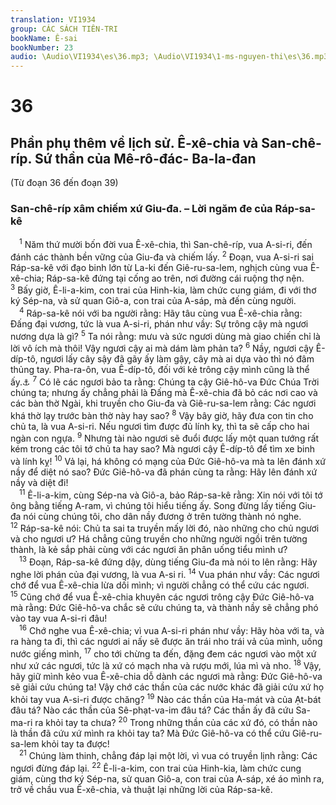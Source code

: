 ```yaml
---
translation: VI1934
group: CÁC SÁCH TIÊN-TRI
bookName: Ê-sai 
bookNumber: 23
audio: \Audio\VI1934\es\36.mp3; \Audio\VI1934\1-ms-nguyen-thi\es\36.mp3
---
```


<div class="title"><h1>36</h1><h2>Phần phụ thêm về lịch sử. Ê-xê-chia và San-chê-ríp. Sứ thần của Mê-rô-đác- Ba-la-đan</h2><p>(Từ đoạn 36 đến đoạn 39)</p><h3>San-chê-ríp xâm chiếm xứ Giu-đa. – Lời ngăm đe của Ráp-sa-kê</h3></div>
<span class="verse es_36_1"> <sup>1</sup> Năm thứ mười bốn đời vua Ê-xê-chia, thì San-chê-ríp, vua A-si-ri, đến đánh các thành bền vững của Giu-đa và chiếm lấy. </span>
<span class="verse es_36_2"><sup>2</sup> Đoạn, vua A-si-ri sai Ráp-sa-kê với đạo binh lớn từ La-ki đến Giê-ru-sa-lem, nghịch cùng vua Ê-xê-chia; Ráp-sa-kê đứng tại cống ao trên, nơi đường cái ruộng thợ nện. </span>
<span class="verse es_36_3"><sup>3</sup> Bấy giờ, Ê-li-a-kim, con trai của Hinh-kia, làm chức cung giám, đi với thơ ký Sép-na, và sử quan Giô-a, con trai của A-sáp, mà đến cùng người. <br/></span>
<span class="verse es_36_4"> <sup>4</sup> Ráp-sa-kê nói với ba người rằng: Hãy tâu cùng vua Ê-xê-chia rằng: Đấng đại vương, tức là vua A-si-ri, phán như vầy: Sự trông cậy mà ngươi nương dựa là gì? </span>
<span class="verse es_36_5"><sup>5</sup> Ta nói rằng: mưu và sức ngươi dùng mà giao chiến chỉ là lời vô ích mà thôi! Vậy ngươi cậy ai mà dám làm phản ta? </span>
<span class="verse es_36_6"><sup>6</sup> Nầy, ngươi cậy Ê-díp-tô, ngươi lấy cây sậy đã gãy ấy làm gậy, cây mà ai dựa vào thì nó đâm thủng tay. Pha-ra-ôn, vua Ê-díp-tô, đối với kẻ trông cậy mình cũng là thể ấy.<a data-toggle="tooltip" data-placement="bottom" title="Exe 29:6-7">⚓</a></span>
<span class="verse es_36_7"><sup>7</sup> Có lẽ các ngươi bảo ta rằng: Chúng ta cậy Giê-hô-va Đức Chúa Trời chúng ta; nhưng ấy chẳng phải là Đấng mà Ê-xê-chia đã bỏ các nơi cao và các bàn thờ Ngài, khi truyền cho Giu-đa và Giê-ru-sa-lem rằng: Các ngươi khá thờ lạy trước bàn thờ này hay sao? </span>
<span class="verse es_36_8"><sup>8</sup> Vậy bây giờ, hãy đưa con tin cho chủ ta, là vua A-si-ri. Nếu ngươi tìm được đủ lính kỵ, thì ta sẽ cấp cho hai ngàn con ngựa. </span>
<span class="verse es_36_9"><sup>9</sup> Nhưng tài nào ngươi sẽ đuổi được lấy một quan tướng rất kém trong các tôi tớ chủ ta hay sao? Mà ngươi cậy Ê-díp-tô để tìm xe binh và lính kỵ! </span>
<span class="verse es_36_10"><sup>10</sup> Vả lại, há không có mạng của Đức Giê-hô-va mà ta lên đánh xứ nầy để diệt nó sao? Đức Giê-hô-va đã phán cùng ta rằng: Hãy lên đánh xứ nầy và diệt đi! <br/></span>
<span class="verse es_36_11"> <sup>11</sup> Ê-li-a-kim, cùng Sép-na và Giô-a, bảo Ráp-sa-kê rằng: Xin nói với tôi tớ ông bằng tiếng A-ram, vì chúng tôi hiểu tiếng ấy. Song đừng lấy tiếng Giu-đa nói cùng chúng tôi, cho dân nầy đương ở trên tường thành nó nghe. </span>
<span class="verse es_36_12"><sup>12</sup> Ráp-sa-kê nói: Chủ ta sai ta truyền mấy lời đó, nào những cho chủ ngươi và cho ngươi ư? Há chẳng cũng truyền cho những người ngồi trên tường thành, là kẻ sắp phải cùng với các ngươi ăn phân uống tiểu mình ư? <br/></span>
<span class="verse es_36_13"> <sup>13</sup> Đoạn, Ráp-sa-kê đứng dậy, dùng tiếng Giu-đa mà nói to lên rằng: Hãy nghe lời phán của đại vương, là vua A-si ri. </span>
<span class="verse es_36_14"><sup>14</sup> Vua phán như vầy: Các ngươi chớ để vua Ê-xê-chia lừa dối mình; vì người chẳng có thể cứu các ngươi. </span>
<span class="verse es_36_15"><sup>15</sup> Cũng chớ để vua Ê-xê-chia khuyên các ngươi trông cậy Đức Giê-hô-va mà rằng: Đức Giê-hô-va chắc sẽ cứu chúng ta, và thành nầy sẽ chẳng phó vào tay vua A-si-ri đâu! <br/></span>
<span class="verse es_36_16"> <sup>16</sup> Chớ nghe vua Ê-xê-chia; vì vua A-si-ri phán như vầy: Hãy hòa với ta, và ra hàng ta đi, thì các ngươi ai nấy sẽ được ăn trái nho trái vả của mình, uống nước giếng mình, </span>
<span class="verse es_36_17"><sup>17</sup> cho tới chừng ta đến, đặng đem các ngươi vào một xứ như xứ các ngươi, tức là xứ có mạch nha và rượu mới, lúa mì và nho. </span>
<span class="verse es_36_18"><sup>18</sup> Vậy, hãy giữ mình kẻo vua Ê-xê-chia dỗ dành các ngươi mà rằng: Đức Giê-hô-va sẽ giải cứu chúng ta! Vậy chớ các thần của các nước khác đã giải cứu xứ họ khỏi tay vua A-si-ri được chăng? </span>
<span class="verse es_36_19"><sup>19</sup> Nào các thần của Ha-mát và của Ạt-bát đâu tá? Nào các thần của Sê-phạt-va-im đâu tá? Các thần ấy đã cứu Sa-ma-ri ra khỏi tay ta chưa? </span>
<span class="verse es_36_20"><sup>20</sup> Trong những thần của các xứ đó, có thần nào là thần đã cứu xứ mình ra khỏi tay ta? Mà Đức Giê-hô-va có thể cứu Giê-ru-sa-lem khỏi tay ta được! <br/></span>
<span class="verse es_36_21"> <sup>21</sup> Chúng làm thinh, chẳng đáp lại một lời, vì vua có truyền lịnh rằng: Các ngươi đừng đáp lại. </span>
<span class="verse es_36_22"><sup>22</sup> Ê-li-a-kim, con trai của Hinh-kia, làm chức cung giám, cùng thơ ký Sép-na, sử quan Giô-a, con trai của A-sáp, xé áo mình ra, trở về chầu vua Ê-xê-chia, và thuật lại những lời của Ráp-sa-kê. <br/></span>
